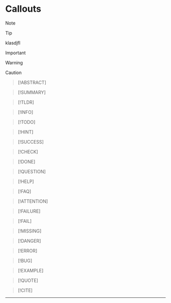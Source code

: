 # Callouts

>[!NOTE]

>[!tip]
> klasdjfl

>[!IMPORTANT]

>[!WARNING]

>[!CAUTION]

>[!ABSTRACT]

>[!SUMMARY]

>[!TLDR]

>[!INFO]

>[!TODO]

>[!HINT]

>[!SUCCESS]

>[!CHECK]

>[!DONE]

>[!QUESTION]

>[!HELP]

>[!FAQ]

>[!ATTENTION]

>[!FAILURE]

>[!FAIL]

>[!MISSING]

>[!DANGER]

>[!ERROR]

>[!BUG]

>[!EXAMPLE]

>[!QUOTE]

>[!CITE]

----

